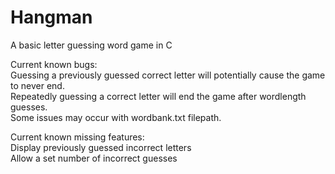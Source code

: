 # Hangman
A basic letter guessing word game in C

Current known bugs:  
Guessing a previously guessed correct letter will potentially cause the game to never end.  
Repeatedly guessing a correct letter will end the game after wordlength guesses.  
Some issues may occur with wordbank.txt filepath.  


Current known missing features:  
Display previously guessed incorrect letters  
Allow a set number of incorrect guesses  

